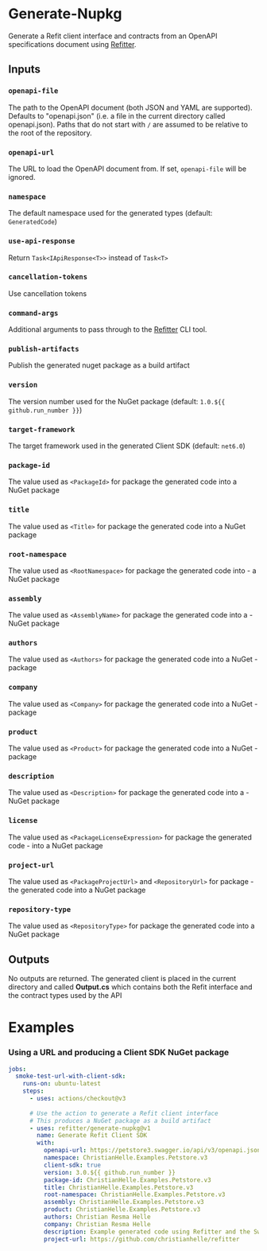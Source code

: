 # Generate-Nupkg
Generate a Refit client interface and contracts from an OpenAPI specifications document using [Refitter](https://github.com/christianhelle/refitter).

## Inputs

### `openapi-file`
The path to the OpenAPI document (both JSON and YAML are supported). Defaults to "openapi.json" (i.e. a file in the current directory called openapi.json). Paths that do not start with `/` are assumed to be relative to the root of the repository.

### `openapi-url`
The URL to load the OpenAPI document from. If set, `openapi-file` will be ignored.

### `namespace`
The default namespace used for the generated types (default: `GeneratedCode`)

### `use-api-response`
Return `Task<IApiResponse<T>>` instead of `Task<T>`

### `cancellation-tokens`
Use cancellation tokens

### `command-args`
Additional arguments to pass through to the [Refitter](https://github.com/christianhelle/refitter) CLI tool.

### `publish-artifacts`
Publish the generated nuget package as a build artifact

### `version`
The version number used for the NuGet package (default: `1.0.${{ github.run_number }}`)

### `target-framework`
The target framework used in the generated Client SDK (default: `net6.0`)

### `package-id`
The value used as `<PackageId>` for package the generated code into a NuGet package

### `title`
The value used as `<Title>` for package the generated code into a NuGet package

### `root-namespace`
The value used as `<RootNamespace>` for package the generated code into - a NuGet package

### `assembly`
The value used as `<AssemblyName>` for package the generated code into a - NuGet package

### `authors`
The value used as `<Authors>` for package the generated code into a NuGet - package

### `company`
The value used as `<Company>` for package the generated code into a NuGet - package

### `product`
The value used as `<Product>` for package the generated code into a NuGet - package

### `description`
The value used as `<Description>` for package the generated code into a - NuGet package

### `license`
The value used as `<PackageLicenseExpression>` for package the generated code - into a NuGet package

### `project-url`
The value used as `<PackageProjectUrl>` and `<RepositoryUrl>` for package - the generated code into a NuGet package

### `repository-type`
The value used as `<RepositoryType>` for package the generated code into a NuGet package

## Outputs
No outputs are returned. The generated client is placed in the current directory and called **Output.cs** which contains both the Refit interface and the contract types used by the API


# Examples

### Using a URL and producing a Client SDK NuGet package

```yaml
jobs:
  smoke-test-url-with-client-sdk:
    runs-on: ubuntu-latest
    steps:
      - uses: actions/checkout@v3
      
      # Use the action to generate a Refit client interface
      # This produces a NuGet package as a build artifact
      - uses: refitter/generate-nupkg@v1
        name: Generate Refit Client SDK
        with:
          openapi-url: https://petstore3.swagger.io/api/v3/openapi.json
          namespace: ChristianHelle.Examples.Petstore.v3
          client-sdk: true
          version: 3.0.${{ github.run_number }}
          package-id: ChristianHelle.Examples.Petstore.v3
          title: ChristianHelle.Examples.Petstore.v3
          root-namespace: ChristianHelle.Examples.Petstore.v3
          assembly: ChristianHelle.Examples.Petstore.v3
          product: ChristianHelle.Examples.Petstore.v3
          authors: Christian Resma Helle
          company: Christian Resma Helle
          description: Example generated code using Refitter and the Swagger Petstore v3 example OpenAPI specifications
          project-url: https://github.com/christianhelle/refitter
```
